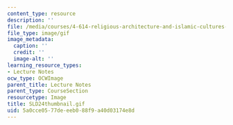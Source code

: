 ```yaml
---
content_type: resource
description: ''
file: /media/courses/4-614-religious-architecture-and-islamic-cultures-fall-2002/5a0cce0577deeeb088f9a40d03174e8d_SLD24thumbnail.gif
file_type: image/gif
image_metadata:
  caption: ''
  credit: ''
  image-alt: ''
learning_resource_types:
- Lecture Notes
ocw_type: OCWImage
parent_title: Lecture Notes
parent_type: CourseSection
resourcetype: Image
title: SLD24thumbnail.gif
uid: 5a0cce05-77de-eeb0-88f9-a40d03174e8d
---
```


